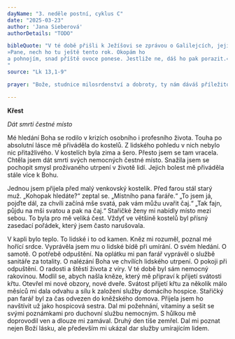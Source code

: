 ```yaml
---
dayName: "3. neděle postní, cyklus C"
date: "2025-03-23"
author: 'Jana Sieberová'
authorDetails: "TODO"

bibleQuote: "V té době přišli k Ježíšovi se zprávou o Galilejcích, jejichž krev smísil Pilát s krví obětních zvířat. Řekl jim na to: „Myslíte, že ti Galilejci, když to museli vytrpět, byli větší hříšníci než ostatní Galilejci? Ne, říkám vám; když se však neobrátíte, všichni podobně zahynete. Anebo oněch osmnáct, na které padla věž v Siloe a usmrtila je: myslíte, že byli větší viníci než ostatní obyvatelé Jeruzaléma? Ne, říkám vám; když se však neobrátíte, všichni právě tak zahynete.“ Vypravoval pak toto podobenství: „Jeden člověk měl na své vinici zasazený fíkovník a přišel na něm hledat ovoce, ale nic nenašel. Proto řekl vinaři: »Hle, už tři léta přicházím hledat ovoce na tomto fíkovníku, a nic nenacházím. Poraz ho! Proč má zabírat půdu?« On mu však odpověděl:
»Pane, nech ho tu ještě tento rok. Okopám ho
a pohnojím, snad příště ovoce ponese. Jestliže ne, dáš ho pak porazit.«“
"
source: "Lk 13,1-9"

prayer: "Bože, studnice milosrdenství a dobroty, ty nám dáváš příležitost, abychom svou hříšnost léčili modlitbou, postem a štědrostí; pohleď, jak ve svědomí cítíme svou vinu a pokorně se z ní vyznáváme, ukaž na nás své veliké slitování, odpusť nám a pozvedni nás k sobě. Prosíme o to skrze tvého Syna…"

---
```


**Křest**

*Dát smrti čestné místo*

Mé hledání Boha se rodilo v krizích osobního i profesního života. Touha po absolutní lásce mě přiváděla do kostelů. Z lidského pohledu v nich nebylo nic přitažlivého. V kostelích byla zima a šero. Přesto jsem se tam vracela. Chtěla jsem dát smrti svých nemocných čestné místo. Snažila jsem se pochopit smysl prožívaného utrpení v životě lidí. Jejich bolest mě přiváděla stále více k Bohu.

Jednou jsem přijela před malý venkovský kostelík. Před farou stál starý muž. „Kohopak hledáte?“ zeptal se. „Místního pana faráře.“ „To jsem já, pojďte dál, za chvíli začíná mše svatá, pak vám můžu uvařit čaj.“ „Tak fajn, půjdu na mši svatou a pak na čaj.“ Stařičké ženy mi nabídly místo mezi sebou. To byla pro mě veliká čest. Vždyť ve většině kostelů byl přísný zasedací pořádek, který jsem často narušovala.

V kapli bylo teplo. To lidské i to od kamen. Kněz mi rozuměl, poznal mé hořící srdce. Vyprávěla jsem mu o lidské bídě při umírání. O svém hledání. O samotě. O potřebě odpuštění. Na oplátku mi pan farář vyprávěl o službě sanitáře za totality. O nalézání Boha ve chvílích lidského utrpení. O pokoji při odpuštění. O radosti a štěstí života z víry. V té době byl sám nemocný rakovinou. Modlil se, abych našla kněze, který mě připraví k přijetí svátosti křtu. Otevřel mi nové obzory, nové dveře. Svátost přijetí křtu za několik málo měsíců mi dala odvahu a sílu k založení služby domácího hospice.
Stařičký pan farář byl za čas odvezen do kněžského domova. Přijela jsem ho navštívit už jako hospicová sestra. Dal mi požehnání, vitamíny a sešit se svými poznámkami pro duchovní službu nemocným. S hůlkou mě doprovodil ven a dlouze mi zamával. Druhý den tiše zemřel. Dal mi poznat nejen Boží lásku, ale především mi ukázal dar služby umírajícím lidem.
